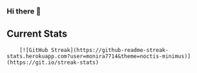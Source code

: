 ### Hi there 👋







Current Stats
---
        [![GitHub Streak](https://github-readme-streak-stats.herokuapp.com?user=monira7714&theme=noctis-minimus)](https://git.io/streak-stats)
<!--
**monira7714/monira7714** is a ✨ _special_ ✨ repository because its `README.md` (this file) appears on your GitHub profile.

Here are some ideas to get you started:

- 🔭 I’m currently working on ...
- 🌱 I’m currently learning ...
- 👯 I’m looking to collaborate on ...
- 🤔 I’m looking for help with ...
- 💬 Ask me about ...
- 📫 How to reach me: ...
- 😄 Pronouns: ...
- ⚡ Fun fact: ...

